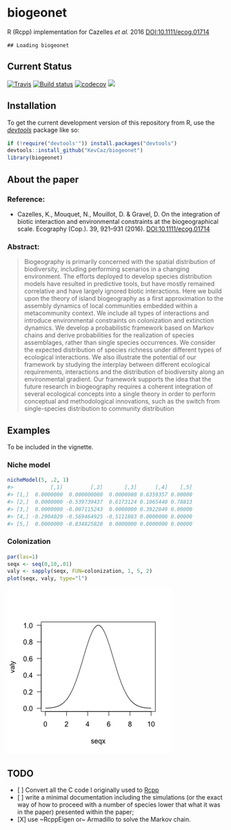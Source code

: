 biogeonet
=========

R (Rcpp) implementation for Cazelles *et al.* 2016 <DOI:10.1111/ecog.01714>

    ## Loading biogeonet

Current Status
--------------

[![Travis](https://travis-ci.org/KevCaz/recruitR.svg?branch=master)](https://travis-ci.org/KevCaz/biogeonet) [![Build status](https://ci.appveyor.com/api/projects/status/sk3sbvusvcyy0at0?svg=true)](https://ci.appveyor.com/project/KevCaz/biogeonet/build/1.0.7) [![codecov](https://codecov.io/gh/KevCaz/biogeonet/branch/master/graphs/badge.svg)](https://codecov.io/gh/KevCaz/biogeonet) ![](https://img.shields.io/badge/licence-GPL%3E=2-8f10cb.svg)

Installation
------------

To get the current development version of this repository from R, use the [*devtools*](http://cran.r-project.org/web/packages/devtools/index.html) package like so:

``` r
if (!require("devtools'")) install.packages("devtools")
devtools::install_github("KevCaz/biogeonet")
library(biogeonet)
```

About the paper
---------------

### Reference:

-   Cazelles, K., Mouquet, N., Mouillot, D. & Gravel, D. On the integration of biotic interaction and environmental constraints at the biogeographical scale. Ecography (Cop.). 39, 921–931 (2016). [DOI:10.1111/ecog.01714](http://onlinelibrary.wiley.com/doi/10.1111/ecog.01714/abstract)

### Abstract:

> Biogeography is primarily concerned with the spatial distribution of biodiversity, including performing scenarios in a changing environment. The efforts deployed to develop species distribution models have resulted in predictive tools, but have mostly remained correlative and have largely ignored biotic interactions. Here we build upon the theory of island biogeography as a first approximation to the assembly dynamics of local communities embedded within a metacommunity context. We include all types of interactions and introduce environmental constraints on colonization and extinction dynamics. We develop a probabilistic framework based on Markov chains and derive probabilities for the realization of species assemblages, rather than single species occurrences. We consider the expected distribution of species richness under different types of ecological interactions. We also illustrate the potential of our framework by studying the interplay between different ecological requirements, interactions and the distribution of biodiversity along an environmental gradient. Our framework supports the idea that the future research in biogeography requires a coherent integration of several ecological concepts into a single theory in order to perform conceptual and methodological innovations, such as the switch from single-species distribution to community distribution

Examples
--------

To be included in the vignette.

### Niche model

``` r
nicheModel(5, .2, 1)
#>            [,1]         [,2]       [,3]      [,4]    [,5]
#> [1,]  0.0000000  0.000000000  0.0000000 0.6359357 0.00000
#> [2,]  0.0000000 -0.539739437  0.6173124 0.1065440 0.78813
#> [3,]  0.0000000 -0.007115243  0.0000000 0.3922849 0.00000
#> [4,] -0.2904029 -0.569464925 -0.5111803 0.0000000 0.00000
#> [5,]  0.0000000 -0.834825828  0.0000000 0.0000000 0.00000
```

### Colonization

``` r
par(las=1)
seqx <- seq(0,10,.01)
valy <- sapply(seqx, FUN=colonization, 1, 5, 2)
plot(seqx, valy, type="l")
```

![](inst/unnamed-chunk-3-1.png)

TODO
----

-   \[ \] Convert all the C code I originally used to [Rcpp](https://github.com/RcppCore/Rcpp)
-   \[ \] write a minimal documentation including the simulations (or the exact way of how to proceed with a number of species lower that what it was in the paper) presented within the paper;
-   \[X\] use ~RcppEigen or~ Armadillo to solve the Markov chain.
